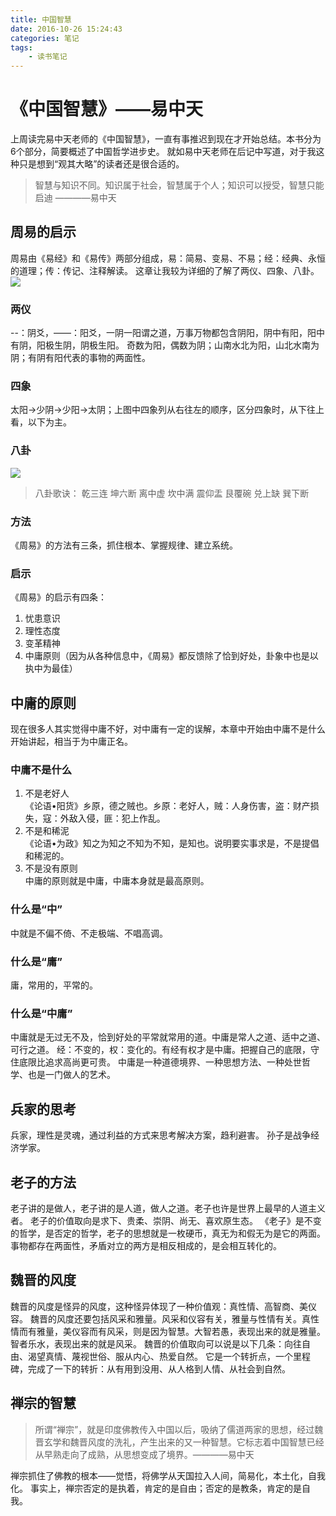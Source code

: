 ```yaml
---
title: 中国智慧
date: 2016-10-26 15:24:43
categories: 笔记
tags: 
	- 读书笔记
---
```


# 《中国智慧》——易中天

上周读完易中天老师的《中国智慧》，一直有事推迟到现在才开始总结。本书分为6个部分，简要概述了中国哲学进步史。
就如易中天老师在后记中写道，对于我这种只是想到“观其大略”的读者还是很合适的。
> 智慧与知识不同。知识属于社会，智慧属于个人；知识可以授受，智慧只能启迪 ————易中天

## 周易的启示
周易由《易经》和《易传》两部分组成，易：简易、变易、不易；经：经典、永恒的道理；传：传记、注释解读。
这章让我较为详细的了解了两仪、四象、八卦。
![](http://baike.baidu.com/pic/%E5%9B%9B%E8%B1%A1/324462/0/4d086e061d950a7b8806e9550fd162d9f2d3c974?fr=lemma&ct=single#aid=0&pic=4d086e061d950a7b8806e9550fd162d9f2d3c974)

### 两仪
--：阴爻，——：阳爻，一阴一阳谓之道，万事万物都包含阴阳，阴中有阳，阳中有阴，阳极生阴，阴极生阳。
奇数为阳，偶数为阴；山南水北为阳，山北水南为阴；有阴有阳代表的事物的两面性。

### 四象
太阳->少阴->少阳->太阴；上图中四象列从右往左的顺序，区分四象时，从下往上看，以下为主。

### 八卦
![](http://baike.baidu.com/pic/%E5%85%AB%E5%8D%A6/166475/0/e850352ac65c103810b7ed9eba119313b17e89a4?fr=lemma&ct=single#aid=0&pic=e850352ac65c103810b7ed9eba119313b17e89a4)
>八卦歌诀：
>乾三连 坤六断
>离中虚 坎中满
>震仰盂 艮覆碗
>兑上缺 巽下断

### 方法
《周易》的方法有三条，抓住根本、掌握规律、建立系统。

### 启示
《周易》的启示有四条：  
1. 忧患意识
2. 理性态度
3. 变革精神
4. 中庸原则（因为从各种信息中，《周易》都反馈除了恰到好处，卦象中也是以执中为最佳）

## 中庸的原则
现在很多人其实觉得中庸不好，对中庸有一定的误解，本章中开始由中庸不是什么开始讲起，相当于为中庸正名。
### 中庸不是什么
1. 不是老好人  
《论语•阳货》乡原，德之贼也。乡原：老好人，贼：人身伤害，盗：财产损失，寇：外敌入侵，匪：犯上作乱。
2. 不是和稀泥  
《论语•为政》知之为知之不知为不知，是知也。说明要实事求是，不是提倡和稀泥的。
3. 不是没有原则  
中庸的原则就是中庸，中庸本身就是最高原则。

### 什么是“中”
中就是不偏不倚、不走极端、不唱高调。

### 什么是“庸”
庸，常用的，平常的。

### 什么是“中庸”
中庸就是无过无不及，恰到好处的平常就常用的道。中庸是常人之道、适中之道、可行之道。
经：不变的，权：变化的。有经有权才是中庸。把握自己的底限，守住底限比追求高尚更可贵。
中庸是一种道德境界、一种思想方法、一种处世哲学、也是一门做人的艺术。

## 兵家的思考
兵家，理性是灵魂，通过利益的方式来思考解决方案，趋利避害。
孙子是战争经济学家。

## 老子的方法
老子讲的是做人，老子讲的是人道，做人之道。老子也许是世界上最早的人道主义者。
老子的价值取向是求下、贵柔、崇阴、尚无、喜欢原生态。
《老子》是不变的哲学，是否定的哲学，老子的思想就是一枚硬币，真无为和假无为是它的两面。
事物都存在两面性，矛盾对立的两方是相反相成的，是会相互转化的。

## 魏晋的风度
魏晋的风度是怪异的风度，这种怪异体现了一种价值观：真性情、高智商、美仪容。
魏晋的风度还要包括风采和雅量。风采和仪容有关，雅量与性情有关。真性情而有雅量，美仪容而有风采，则是因为智慧。大智若愚，表现出来的就是雅量。智者乐水，表现出来的就是风采。
魏晋的价值取向可以说是以下几条：向往自由、渴望真情、蔑视世俗、服从内心、热爱自然。
它是一个转折点，一个里程碑，完成了一下的转折：从有用到没用、从人格到人情、从社会到自然。

## 禅宗的智慧
> 所谓“禅宗”，就是印度佛教传入中国以后，吸纳了儒道两家的思想，经过魏晋玄学和魏晋风度的洗礼，产生出来的又一种智慧。它标志着中国智慧已经从早熟走向了成熟，从思想变成了境界。————易中天

禅宗抓住了佛教的根本——觉悟，将佛学从天国拉入人间，简易化，本土化，自我化。
事实上，禅宗否定的是执着，肯定的是自由；否定的是教条，肯定的是自我。